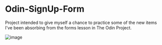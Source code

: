 # Odin-SignUp-Form
Project intended to give myself a chance to practice some of the new items I've been absorbing from the forms lesson in The Odin Project.

![image](https://github.com/m4zin/Odin-SignUp-Form/assets/96961015/e4a8a3f2-ca80-4eb8-9684-04e8b7d2693d)


